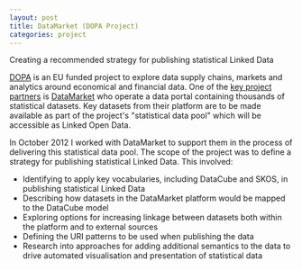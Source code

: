 ```yaml
---
layout: post
title: DataMarket (DOPA Project)
categories: project
---
```

Creating a recommended strategy for publishing statistical Linked Data

[DOPA](http://www.dopa-project.eu/) is an EU funded project to explore data supply chains, markets and analytics around economical and financial data. One of the [key project partners](http://www.dopa-project.eu/index.php/about/data_market_ehf) is [DataMarket](http://www.datamarket.com/) who operate a data portal containing thousands of statistical datasets. Key datasets from their platform are to be made available as part of the project's "statistical data pool" which will be accessible as Linked Open Data.

In October 2012 I worked with DataMarket to support them in the process of delivering this statistical data pool. The scope of the project was to define a strategy for publishing statistical Linked Data. This involved:

* Identifying to apply key vocabularies, including DataCube and SKOS, in publishing statistical Linked Data
* Describing how datasets in the DataMarket platform would be mapped to the DataCube model
* Exploring options for increasing linkage between datasets both within the platform and to external sources
* Defining the URI patterns to be used when publishing the data
* Research into approaches for adding additional semantics to the data to drive automated visualisation and presentation of statistical data


